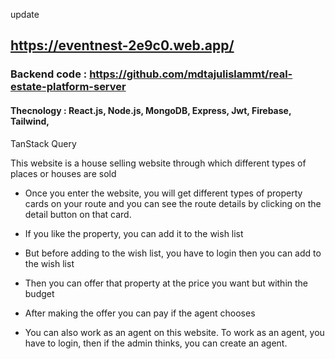 update
## https://eventnest-2e9c0.web.app/
### Backend code : https://github.com/mdtajulislammt/real-estate-platform-server

#### Thecnology : React.js, Node.js, MongoDB, Express, Jwt, Firebase, Tailwind,
TanStack Query

This website is a house selling website through which different types of places or houses are sold

- Once you enter the website, you will get different types of property cards on your route and you can see the route details by clicking on the detail button on that card.

- If you like the property, you can add it to the wish list
- But before adding to the wish list, you have to login then you can add to the wish list
- Then you can offer that property at the price you want but within the budget
- After making the offer you can pay if the agent chooses
- You can also work as an agent on this website. To work as an agent, you have to login, then if the admin thinks, you can create an agent.

